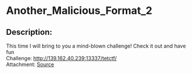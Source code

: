 
# Another_Malicious_Format_2
## Description:
This time I will bring to you a mind-blown challenge!
Check it out and have fun
<br>
Challenge: http://139.162.40.239:13337/tetctf/
<br>
Attachment:  <a href = "https://drive.google.com/file/d/1Oht8ed6cAYiclRsSS2SO_i1FcYrFhZjd/view?usp=sharing">Source</a>


